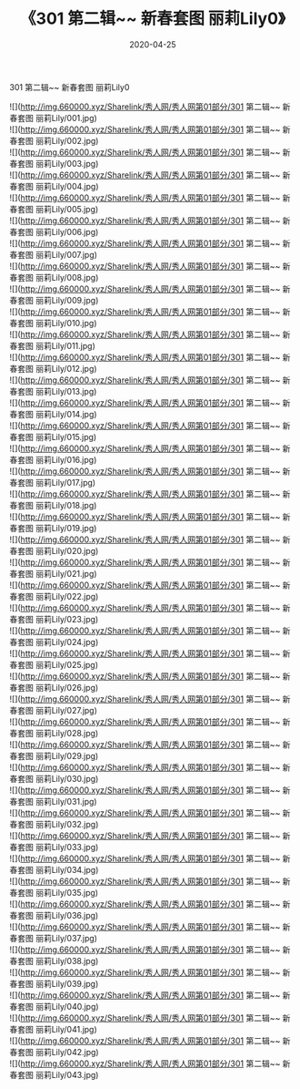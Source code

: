 ﻿---
layout: post
title:  《301 第二辑~~ 新春套图 丽莉Lily0》
date:   2020-04-25
img: http://img.660000.xyz/Sharelink/秀人网/秀人网第01部分/301 第二辑~~ 新春套图 丽莉Lily0/000.jpg
categories: [美女, 清纯, 唯美]
---

301 第二辑~~ 新春套图 丽莉Lily0

  ![](http://img.660000.xyz/Sharelink/秀人网/秀人网第01部分/301 第二辑~~ 新春套图 丽莉Lily/001.jpg) <br> ![](http://img.660000.xyz/Sharelink/秀人网/秀人网第01部分/301 第二辑~~ 新春套图 丽莉Lily/002.jpg) <br> ![](http://img.660000.xyz/Sharelink/秀人网/秀人网第01部分/301 第二辑~~ 新春套图 丽莉Lily/003.jpg) <br> ![](http://img.660000.xyz/Sharelink/秀人网/秀人网第01部分/301 第二辑~~ 新春套图 丽莉Lily/004.jpg) <br> ![](http://img.660000.xyz/Sharelink/秀人网/秀人网第01部分/301 第二辑~~ 新春套图 丽莉Lily/005.jpg) <br> ![](http://img.660000.xyz/Sharelink/秀人网/秀人网第01部分/301 第二辑~~ 新春套图 丽莉Lily/006.jpg) <br> ![](http://img.660000.xyz/Sharelink/秀人网/秀人网第01部分/301 第二辑~~ 新春套图 丽莉Lily/007.jpg) <br> ![](http://img.660000.xyz/Sharelink/秀人网/秀人网第01部分/301 第二辑~~ 新春套图 丽莉Lily/008.jpg) <br> ![](http://img.660000.xyz/Sharelink/秀人网/秀人网第01部分/301 第二辑~~ 新春套图 丽莉Lily/009.jpg) <br> ![](http://img.660000.xyz/Sharelink/秀人网/秀人网第01部分/301 第二辑~~ 新春套图 丽莉Lily/010.jpg) <br> ![](http://img.660000.xyz/Sharelink/秀人网/秀人网第01部分/301 第二辑~~ 新春套图 丽莉Lily/011.jpg) <br> ![](http://img.660000.xyz/Sharelink/秀人网/秀人网第01部分/301 第二辑~~ 新春套图 丽莉Lily/012.jpg) <br> ![](http://img.660000.xyz/Sharelink/秀人网/秀人网第01部分/301 第二辑~~ 新春套图 丽莉Lily/013.jpg) <br> ![](http://img.660000.xyz/Sharelink/秀人网/秀人网第01部分/301 第二辑~~ 新春套图 丽莉Lily/014.jpg) <br> ![](http://img.660000.xyz/Sharelink/秀人网/秀人网第01部分/301 第二辑~~ 新春套图 丽莉Lily/015.jpg) <br> ![](http://img.660000.xyz/Sharelink/秀人网/秀人网第01部分/301 第二辑~~ 新春套图 丽莉Lily/016.jpg) <br> ![](http://img.660000.xyz/Sharelink/秀人网/秀人网第01部分/301 第二辑~~ 新春套图 丽莉Lily/017.jpg) <br> ![](http://img.660000.xyz/Sharelink/秀人网/秀人网第01部分/301 第二辑~~ 新春套图 丽莉Lily/018.jpg) <br> ![](http://img.660000.xyz/Sharelink/秀人网/秀人网第01部分/301 第二辑~~ 新春套图 丽莉Lily/019.jpg) <br> ![](http://img.660000.xyz/Sharelink/秀人网/秀人网第01部分/301 第二辑~~ 新春套图 丽莉Lily/020.jpg) <br> ![](http://img.660000.xyz/Sharelink/秀人网/秀人网第01部分/301 第二辑~~ 新春套图 丽莉Lily/021.jpg) <br> ![](http://img.660000.xyz/Sharelink/秀人网/秀人网第01部分/301 第二辑~~ 新春套图 丽莉Lily/022.jpg) <br> ![](http://img.660000.xyz/Sharelink/秀人网/秀人网第01部分/301 第二辑~~ 新春套图 丽莉Lily/023.jpg) <br> ![](http://img.660000.xyz/Sharelink/秀人网/秀人网第01部分/301 第二辑~~ 新春套图 丽莉Lily/024.jpg) <br> ![](http://img.660000.xyz/Sharelink/秀人网/秀人网第01部分/301 第二辑~~ 新春套图 丽莉Lily/025.jpg) <br> ![](http://img.660000.xyz/Sharelink/秀人网/秀人网第01部分/301 第二辑~~ 新春套图 丽莉Lily/026.jpg) <br> ![](http://img.660000.xyz/Sharelink/秀人网/秀人网第01部分/301 第二辑~~ 新春套图 丽莉Lily/027.jpg) <br> ![](http://img.660000.xyz/Sharelink/秀人网/秀人网第01部分/301 第二辑~~ 新春套图 丽莉Lily/028.jpg) <br> ![](http://img.660000.xyz/Sharelink/秀人网/秀人网第01部分/301 第二辑~~ 新春套图 丽莉Lily/029.jpg) <br> ![](http://img.660000.xyz/Sharelink/秀人网/秀人网第01部分/301 第二辑~~ 新春套图 丽莉Lily/030.jpg) <br> ![](http://img.660000.xyz/Sharelink/秀人网/秀人网第01部分/301 第二辑~~ 新春套图 丽莉Lily/031.jpg) <br> ![](http://img.660000.xyz/Sharelink/秀人网/秀人网第01部分/301 第二辑~~ 新春套图 丽莉Lily/032.jpg) <br> ![](http://img.660000.xyz/Sharelink/秀人网/秀人网第01部分/301 第二辑~~ 新春套图 丽莉Lily/033.jpg) <br> ![](http://img.660000.xyz/Sharelink/秀人网/秀人网第01部分/301 第二辑~~ 新春套图 丽莉Lily/034.jpg) <br> ![](http://img.660000.xyz/Sharelink/秀人网/秀人网第01部分/301 第二辑~~ 新春套图 丽莉Lily/035.jpg) <br> ![](http://img.660000.xyz/Sharelink/秀人网/秀人网第01部分/301 第二辑~~ 新春套图 丽莉Lily/036.jpg) <br> ![](http://img.660000.xyz/Sharelink/秀人网/秀人网第01部分/301 第二辑~~ 新春套图 丽莉Lily/037.jpg) <br> ![](http://img.660000.xyz/Sharelink/秀人网/秀人网第01部分/301 第二辑~~ 新春套图 丽莉Lily/038.jpg) <br> ![](http://img.660000.xyz/Sharelink/秀人网/秀人网第01部分/301 第二辑~~ 新春套图 丽莉Lily/039.jpg) <br> ![](http://img.660000.xyz/Sharelink/秀人网/秀人网第01部分/301 第二辑~~ 新春套图 丽莉Lily/040.jpg) <br> ![](http://img.660000.xyz/Sharelink/秀人网/秀人网第01部分/301 第二辑~~ 新春套图 丽莉Lily/041.jpg) <br> ![](http://img.660000.xyz/Sharelink/秀人网/秀人网第01部分/301 第二辑~~ 新春套图 丽莉Lily/042.jpg) <br> ![](http://img.660000.xyz/Sharelink/秀人网/秀人网第01部分/301 第二辑~~ 新春套图 丽莉Lily/043.jpg) <br>